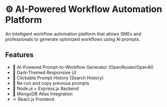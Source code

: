 # ⚙️ AI-Powered Workflow Automation Platform

An intelligent workflow automation platform that allows SMEs and professionals to generate optimized workflows using AI prompts.

## Features

- 🧠 AI-Powered Prompt-to-Workflow Generator (OpenRouter/OpenAI)
- 🌙 Dark-Themed Responsive UI
- 📝 Clickable Prompt History (Search History)
- 🔁 Re-run and copy previous prompts
- 🚀 Node.js + Express.js Backend
- 🧰 MongoDB Atlas Integration
- ⚛️ React.js Frontend





